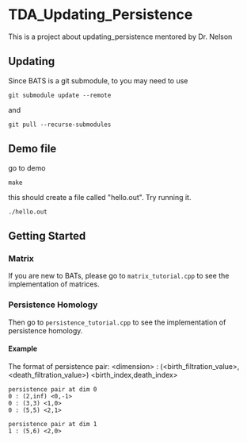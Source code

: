 # TDA_Updating_Persistence
This is a project about updating_persistence mentored by Dr. Nelson

## Updating
Since BATS is a git submodule, to you may need to use
```
git submodule update --remote
```
and
```
git pull --recurse-submodules
```

## Demo file
go to demo
```
make
```

this should create a file called "hello.out".  Try running it.
```
./hello.out
```


## Getting Started
### Matrix
If you are new to BATs, please go to `matrix_tutorial.cpp` to see the implementation of matrices.
### Persistence Homology
Then go to `persistence_tutorial.cpp` to see the implementation of persistence homology.
#### Example
The format of persistence pair:
\<dimension> : (\<birth_filtration_value>, \<death_filtration_value>) \<birth_index,death_index>

```
persistence pair at dim 0
0 : (2,inf) <0,-1>
0 : (3,3) <1,0>
0 : (5,5) <2,1>

persistence pair at dim 1
1 : (5,6) <2,0>
```
